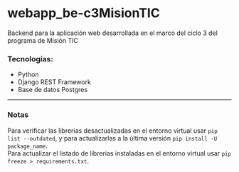 # webapp_be-c3MisionTIC
Backend para la aplicación web desarrollada en el marco del ciclo 3 del programa de Misión TIC
### Tecnologías:  
- Python
- Django REST Framework
- Base de datos Postgres
---

### Notas
Para verificar las librerias desactualizadas en el entorno virtual usar `pip list --outdated`, y para actualizarlas a la última versión `pip install -U package_name`.  
Para actualizar el listado de librerias instaladas en el entorno virtual usar `pip freeze > requirements.txt`.